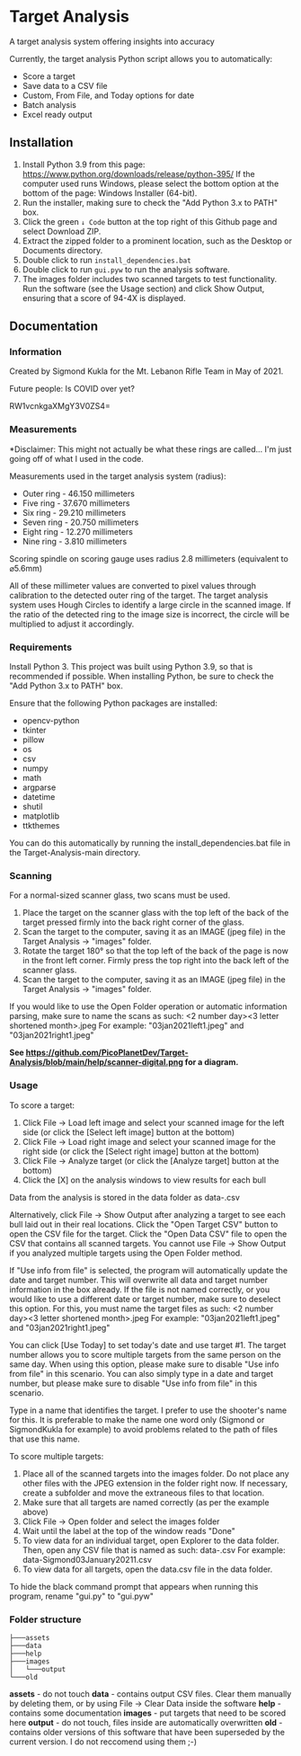 # Target Analysis

A target analysis system offering insights into accuracy

Currently, the target analysis Python script allows you to automatically:
- Score a target
- Save data to a CSV file
- Custom, From File, and Today options for date
- Batch analysis
- Excel ready output

## Installation
1. Install Python 3.9 from this page: https://www.python.org/downloads/release/python-395/
If the computer used runs Windows, please select the bottom option at the bottom of the page: Windows Installer (64-bit).
2. Run the installer, making sure to check the "Add Python 3.x to PATH" box.
3. Click the green ```↓ Code``` button at the top right of this Github page and select Download ZIP.
4. Extract the zipped folder to a prominent location, such as the Desktop or Documents directory.
5. Double click to run ```install_dependencies.bat```
6. Double click to run ```gui.pyw``` to run the analysis software.
7. The images folder includes two scanned targets to test functionality. Run the software (see the Usage section) and click Show Output, ensuring that a score of 94-4X is displayed.

## Documentation
### Information

Created by Sigmond Kukla for the Mt. Lebanon Rifle Team in May of 2021.

Future people: Is COVID over yet?

RW1vcnkgaXMgY3V0ZS4=

### Measurements

*Disclaimer: This might not actually be what these rings are called... I'm just going off of what I used in the code.

Measurements used in the target analysis system (radius):
- Outer ring   - 46.150 millimeters
- Five ring    - 37.670 millimeters
- Six ring     - 29.210 millimeters
- Seven ring   - 20.750 millimeters
- Eight ring   - 12.270 millimeters
- Nine ring    - 3.810 millimeters

Scoring spindle on scoring gauge uses radius 2.8 millimeters (equivalent to ⌀5.6mm)

All of these millimeter values are converted to pixel values through calibration to the detected outer ring of the target.
The target analysis system uses Hough Circles to identify a large circle in the scanned image. If the ratio of the detected ring to the image size is incorrect, the circle will be multiplied to adjust it accordingly.

### Requirements

Install Python 3. This project was built using Python 3.9, so that is recommended if possible. When installing Python, be sure to check the "Add Python 3.x to PATH" box.

Ensure that the following Python packages are installed:

- opencv-python
- tkinter
- pillow
- os
- csv
- numpy
- math
- argparse
- datetime
- shutil
- matplotlib
- ttkthemes

You can do this automatically by running the install_dependencies.bat file in the Target-Analysis-main directory.

### Scanning

For a normal-sized scanner glass, two scans must be used.

1. Place the target on the scanner glass with the top left of the back of the target pressed firmly into the back right corner of the glass.
2. Scan the target to the computer, saving it as an IMAGE (jpeg file) in the Target Analysis -> "images" folder.
3. Rotate the target 180° so that the top left of the back of the page is now in the front left corner. Firmly press the top right into the back left of the scanner glass.
4. Scan the target to the computer, saving it as an IMAGE (jpeg file) in the Target Analysis -> "images" folder.

If you would like to use the Open Folder operation or automatic information parsing, make sure to name the scans as such:
<2 number day><3 letter shortened month><Year><left side or right><target number>.jpeg
For example:
"03jan2021left1.jpeg" and "03jan2021right1.jpeg"

**See https://github.com/PicoPlanetDev/Target-Analysis/blob/main/help/scanner-digital.png for a diagram.**

### Usage

To score a target:
1. Click File -> Load left image and select your scanned image for the left side (or click the [Select left image] button at the bottom)
2. Click File -> Load right image and select your scanned image for the right side (or click the [Select right image] button at the bottom)
3. Click File -> Analyze target (or click the [Analyze target] button at the bottom)
4. Click the [X] on the analysis windows to view results for each bull

Data from the analysis is stored in the data folder as data-<Name><Day><Month><Year><Target number>.csv

Alternatively, click File -> Show Output after analyzing a target to see each bull laid out in their real locations. Click the "Open Target CSV" button to open the CSV file for the target. Click the "Open Data CSV" file to open the CSV that contains all scanned targets.
You cannot use File -> Show Output if you analyzed multiple targets using the Open Folder method.

If "Use info from file" is selected, the program will automatically update the date and target number. This will overwrite all data and target number information in the box already. If the file is not named correctly, or you would like to use a different date or target number, make sure to deselect this option.
For this, you must name the target files as such:
<2 number day><3 letter shortened month><Year><left side or right><target number>.jpeg
For example:
"03jan2021left1.jpeg" and "03jan2021right1.jpeg"

You can click [Use Today] to set today's date and use target #1. The target number allows you to score multiple targets from the same person on the same day. When using this option, please make sure to disable "Use info from file" in this scenario.
You can also simply type in a date and target number, but please make sure to disable "Use info from file" in this scenario.

Type in a name that identifies the target. I prefer to use the shooter's name for this. It is preferable to make the name one word only (Sigmond or SigmondKukla for example) to avoid problems related to the path of files that use this name.

To score multiple targets:
1. Place all of the scanned targets into the images folder. Do not place any other files with the JPEG extension in the folder right now. If necessary, create a subfolder and move the extraneous files to that location.
2. Make sure that all targets are named correctly (as per the example above)
3. Click File -> Open folder and select the images folder
4. Wait until the label at the top of the window reads "Done"
5. To view data for an individual target, open Explorer to the data folder. Then, open any CSV file that is named as such:
    data-<name><day><month><year><target number>.csv
    For example:
    data-Sigmond03January20211.csv
6. To view data for all targets, open the data.csv file in the data folder.

To hide the black command prompt that appears when running this program, rename "gui.py" to "gui.pyw"

### Folder structure
```Target-Analysis
├───assets
├───data
├───help
├───images
│   └───output
└───old
```

**assets** - do not touch
**data** - contains output CSV files. Clear them manually by deleting them, or by using File -> Clear Data inside the software
**help** - contains some documentation
**images** - put targets that need to be scored here
**output** - do not touch, files inside are automatically overwritten
**old** - contains older versions of this software that have been superseded by the current version. I do not reccomend using them ;-)